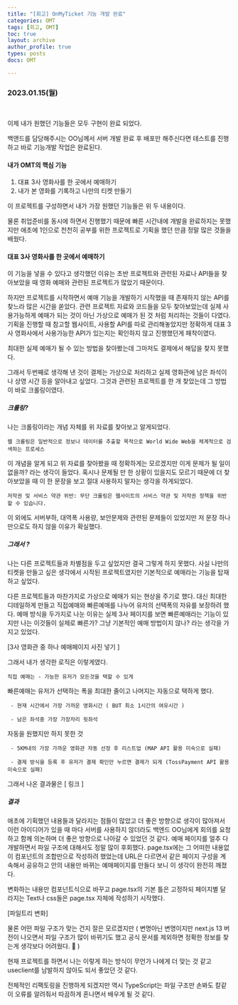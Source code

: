 ```yaml
---
title: "[회고] OnMyTicket 기능 개발 완료"
categories: OMT
tags: [회고, OMT]
toc: true
layout: archive
author_profile: true
types: posts
docs: OMT

---
```


###  2023.01.15(월)

<br/>

이제 내가 원했던 기능들은 모두 구현이 완료 되었다. 

백앤드를 담당해주시는 OO님께서 서버 개발 완료 후 배포만 해주신다면 테스트를 진행하고 바로 기능개발 작업은 완료된다.  

#### 내가 OMT의 핵심 기능 

1. 대표 3사 영화사를 한 곳에서 예매하기
2. 내가 본 영화를 기록하고 나만의 티켓 만들기

이 프로젝트를 구성하면서 내가 가장 원했던 기능들은 위 두 내용이다. 

물론 취업준비를 동시에 하면서 진행했기 때문에 빠른 시간내에 개발을 완료하지는 못했지만 애초에 1인으로 천천히 공부를 위한 프로젝트로 기획을 했던 만큼 정말 많은 것들을 배웠다. 





#### 대표 3사 영화사를 한 곳에서 예매하기

이 기능을 넣을 수 있다고 생각했던 이유는 초반 프로젝트와 관련된 자료나 API들을 찾아보았을 때  영화 예매와 관련된 프로젝트가 많았기 때문이다. 

하지만 프로젝트를 시작하면서 예매 기능을 개발하기 시작했을 때 존재하지 않는 API를 찾느라 많은 시간을 쏟았다. 관련 프로젝트 자료와 코드들을 모두 찾아보았는데 실제 사용가능하게 예매가 되는 것이 아닌 가상으로 예매가 된 것 처럼 처리하는 것들이 다였다. 기획을 진행할 때 참고할 웹사이트, 사용할 API를  따로 관리해놓았지만 정확하게 대표 3사 영화사에서 사용가능한 API가 있는지는 확인하지 않고 진행했던게 패착이였다. 

최대한 실제 예매가 될 수 있는 방법을 찾아봤는데 그마저도 결제에서 해답을 찾지 못했다. 

그래서 두번째로 생각해 낸 것이 결제는 가상으로 처리하고 실제 영화관에 남은 좌석이나 상영 시간 등을 알아내고 싶었다. 그것과 관련된 프로젝트를 한 개 찾았는데 그 방법이 바로 크롤링이였다. 



##### 크롤링? 

나는 크롤링이라는 개념 자체를 위 자료를 찾아보고 알게되었다. 

`웹 크롤링은 일반적으로 정보나 데이터를 추출할 목적으로 World Wide Web을 체계적으로 검색하는 프로세스 `

이 개념을 알게 되고 위 자료를 찾아봤을 때 정확하게는 모르겠지만 이게 문제가 될 일이 없을까? 라는 생각이 들었다. 혹시나 문제될 만 한 상황이 있을지도 모르기 때문에 더 찾아보았을 때 이 한 문장을 보고 절대 사용하지 말자는 생각을 하게되었다. 

`저작권 및 서비스 약관 위반: 무단 크롤링은 웹사이트의 서비스 약관 및 저작권 정책을 위반할 수 있습니다.`

이 외에도 서버부하, 대역폭 사용량, 보안문제와 관련된 문제들이 있었지만 저 문장 하나만으로도 하지 않을 이유가 확실했다. 



##### 그래서 ? 

나는 다른 프로젝트들과 차별점을 두고 싶었지만 결국 그렇게 하지 못했다. 사실 나만의 티켓을 만들고 싶은 생각에서 시작된 프로젝트였지만 기본적으로 예매라는 기능을 탑재하고 싶었다. 

다른 프로젝트들과 마찬가지로 가상으로 예매가 되는 현상을 주기로 했다. 대신 최대한 디테일하게 만들고 직접예매와 빠른예매를 나누어 유저의 선택폭의 자유를 보장하려 했다. 예매 방식을 두가지로 나눈 이유는 실제 3사 페이지를 보면 빠른예매라는 기능이 있지만 나는 이것들이 실제로 빠른가? 그냥 기본적인 예매 방법이지 않나? 라는 생각을 가지고 있었다. 

[3사 영화관 중 하나 예매페이지 사진 넣기 ]

그래서 내가 생각한 로직은 이렇게였다. 

`직접 예매는 - 가능한 유저가 모든것을 택할 수 있게 `

빠른예매는 유저가 선택하는 폭을 최대한 줄이고 나머지는 자동으로 택하게 했다. 

` - 현재 시간에서 가장 가까운 영화시간 ( BUT 최소 1시간의 여유시간 )` 

` - 남은 좌석중 가장 가장자리 뒷좌석` 

자동을 원했지만 하지 못한 것

` - 5KM내의 가장 가까운 영화관 자동 선정 후 리스트업 (MAP API 활용 미숙으로 실패)` 

` - 결제 방식을 등록 후 유저가 결제 확인만 누르면 결제가 되게 (TossPayment API 활용 미숙으로 실패)` 

그래서 나온 결과물은 [ 링크 ]



##### 결과

애초에 기획했던 내용들과 달라지는 점들이 많았고 더 좋은 방향으로 생각이 많아져서 이런 아이디어가 있을 때 마다 서버를 사용하지 않더라도 백엔드 OO님에게 회의를 요청하고 함께 의논하며 더 좋은 방향으로 나아갈 수 있었던 것 같다. 예매 페이지를 얼추 다 개발하면서 파일 구조에 대해서도 정말 많이 후회했다. page.tsx에는 그 어떠한 내용없이 컴포넌트의 조합만으로 작성하려 했었는데 URL은 다르면서 같은 페이지 구성을 계속해서 공유하고 안의 내용만 바뀌는 예매페이지를 만들다 보니 이 생각이 완전히 깨졌다. 

변화하는 내용만 컴포넌트식으로 바꾸고 page.tsx의 기본 틀은 고정하되 페이지별 달라지는 Text나 css들은 page.tsx 자체에 작성하기 시작했다. 



[파일트리 변화]

물론 어떤 파일 구조가 맞는 건지 잘은 모르겠지만 ( 변명아닌 변명이지만 next.js 13 버전이 나오면서 파일 구조가 많이 바뀌기도 했고 공식 문서를 제외하면 정확한 정보를 찾는게 생각보다 어려웠다. 🥲 )

 현재 프로젝트를 하면서 나는 이렇게 하는 방식이 무언가 나에게 더 맞는 것 같고 useclient를 남발하지 않아도 되서 좋았던 것 같다. 

전체적인 리팩토링을 진행하게 되겠지만 역시 TypeScript는 파일 구조만 손봐도 칼같이 오류를 알려줘서 따끔하게 혼나면서 배우게 될 것 같다. 









